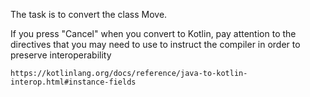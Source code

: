 The task is to convert the class Move.

If you press "Cancel" when you convert to Kotlin, pay attention to the directives that you may need to use 
to instruct the compiler in order to preserve interoperability

`https://kotlinlang.org/docs/reference/java-to-kotlin-interop.html#instance-fields`
